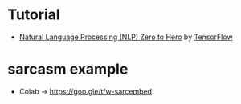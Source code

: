 # Tutorial
- [Natural Language Processing (NLP) Zero to Hero](https://youtube.com/playlist?list=PLQY2H8rRoyvzDbLUZkbudP-MFQZwNmU4S&si=xa1O4sIys7MDqJ1w) by [TensorFlow](https://www.youtube.com/@TensorFlow)

# sarcasm example
- Colab → https://goo.gle/tfw-sarcembed